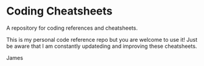 # Coding Cheatsheets
A repository for coding references and cheatsheets.

This is my personal code reference repo but you are welcome to use it! Just be aware that I am constantly updateding and improving these cheatsheets.

James